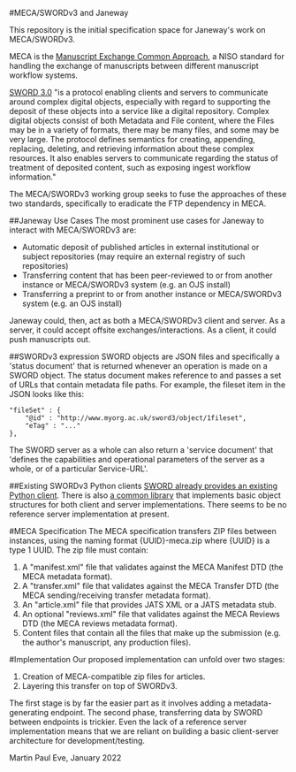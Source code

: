 #MECA/SWORDv3 and Janeway

This repository is the initial specification space for Janeway's work on MECA/SWORDv3.

MECA is the [Manuscript Exchange Common Approach](https://www.niso.org/publications/rp-30-2020-meca), a NISO standard for handling the exchange of manuscripts between different manuscript workflow systems.

[SWORD 3.0](https://swordapp.github.io/swordv3/swordv3.html) "is a protocol enabling clients and servers to communicate around complex digital objects, especially with regard to supporting the deposit of these objects into a service like a digital repository. Complex digital objects consist of both Metadata and File content, where the Files may be in a variety of formats, there may be many files, and some may be very large. The protocol defines semantics for creating, appending, replacing, deleting, and retrieving information about these complex resources. It also enables servers to communicate regarding the status of treatment of deposited content, such as exposing ingest workflow information."

The MECA/SWORDv3 working group seeks to fuse the approaches of these two standards, specifically to eradicate the FTP dependency in MECA.

##Janeway Use Cases
The most prominent use cases for Janeway to interact with MECA/SWORDv3 are:

* Automatic deposit of published articles in external institutional or subject repositories (may require an external registry of such repositories)
* Transferring content that has been peer-reviewed to or from another instance or MECA/SWORDv3 system (e.g. an OJS install)
* Transferring a preprint to or from another instance or MECA/SWORDv3 system (e.g. an OJS install)

Janeway could, then, act as both a MECA/SWORDv3 client and server. As a server, it could accept offsite exchanges/interactions. As a client, it could push manuscripts out.

##SWORDv3 expression
SWORD objects are JSON files and specifically a 'status document' that is returned whenever an operation is made on a SWORD object. The status document makes reference to and passes a set of URLs that contain metadata file paths. For example, the fileset item in the JSON looks like this:

    "fileSet" : {
        "@id" : "http://www.myorg.ac.uk/sword3/object/1fileset",
        "eTag" : "..."
    },

The SWORD server as a whole can also return a 'service document' that 'defines the capabilities and operational parameters of the server as a whole, or of a particular Service-URL'.

##Existing SWORDv3 Python clients
[SWORD already provides an existing Python client](https://sword3-clientpy.readthedocs.io/en/latest/). There is also [a common library](https://github.com/swordapp/sword3-common.py) that implements basic object structures for both client and server implementations. There seems to be no reference server implementation at present.

#MECA Specification
The MECA specification transfers ZIP files between instances, using the naming format {UUID}-meca.zip where {UUID} is a type 1 UUID. The zip file must contain:

1. A "manifest.xml" file that validates against the MECA Manifest DTD (the MECA metadata format).
2. A "transfer.xml" file that validates against the MECA Transfer DTD (the MECA sending/receiving transfer metadata format).
3. An "article.xml" file that provides JATS XML or a JATS metadata stub.
4. An optional "reviews.xml" file that validates against the MECA Reviews DTD (the MECA reviews metadata format).
5. Content files that contain all the files that make up the submission (e.g. the author's manuscript, any production files).

#Implementation
Our proposed implementation can unfold over two stages:

1. Creation of MECA-compatible zip files for articles.
2. Layering this transfer on top of SWORDv3.

The first stage is by far the easier part as it involves adding a metadata-generating endpoint. The second phase, transferring data by SWORD between endpoints is trickier. Even the lack of a reference server implementation means that we are reliant on building a basic client-server architecture for development/testing.


Martin Paul Eve, January 2022